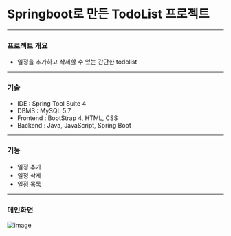 # Springboot로 만든 TodoList 프로젝트

---
### 프로젝트 개요
* 일정을 추가하고 삭제할 수 있는 간단한 todolist
---
### 기술
* IDE : Spring Tool Suite 4
* DBMS : MySQL 5.7
* Frontend : BootStrap 4, HTML, CSS
* Backend : Java, JavaScript, Spring Boot
---
### 기능
* 일정 추가
* 일정 삭제
* 일정 목록
---
### 메인화면
![image](https://user-images.githubusercontent.com/76156034/109390411-da343380-7954-11eb-9163-242680124bab.png)

